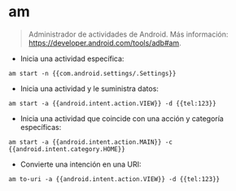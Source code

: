 # am

> Administrador de actividades de Android.
> Más información: <https://developer.android.com/tools/adb#am>.

- Inicia una actividad específica:

`am start -n {{com.android.settings/.Settings}}`

- Inicia una actividad y le suministra datos:

`am start -a {{android.intent.action.VIEW}} -d {{tel:123}}`

- Inicia una actividad que coincide con una acción y categoría específicas:

`am start -a {{android.intent.action.MAIN}} -c {{android.intent.category.HOME}}`

- Convierte una intención en una URI:

`am to-uri -a {{android.intent.action.VIEW}} -d {{tel:123}}`
